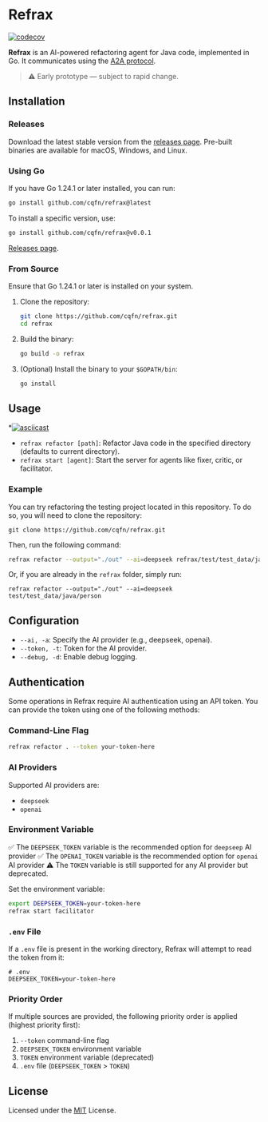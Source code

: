 # Refrax

[![codecov](https://codecov.io/gh/cqfn/refrax/branch/master/graph/badge.svg)](https://codecov.io/gh/cqfn/refrax)

**Refrax** is an AI-powered refactoring agent for Java code, implemented in Go. It communicates using the [A2A protocol](https://google-a2a.github.io/A2A/latest/specification/).

> ⚠️ Early prototype — subject to rapid change.

## Installation

### Releases
Download the latest stable version from the [releases page](https://github.com/cqfn/refrax/releases). Pre-built binaries are available for macOS, Windows, and Linux.

### Using Go

If you have Go 1.24.1 or later installed, you can run:

```bash
go install github.com/cqfn/refrax@latest
```

To install a specific version, use:

```bash
go install github.com/cqfn/refrax@v0.0.1
```

[Releases page](https://github.com/cqfn/refrax/releases).

### From Source

Ensure that Go 1.24.1 or later is installed on your system.

1. Clone the repository:

   ```bash
   git clone https://github.com/cqfn/refrax.git
   cd refrax
   ```

2. Build the binary:

   ```bash
   go build -o refrax
   ```

3. (Optional) Install the binary to your `$GOPATH/bin`:

   ```bash
   go install
   ```

## Usage

*[![asciicast](https://asciinema.org/a/IHrW8v68VS81vVNfw8ByioG4T.svg)](https://asciinema.org/a/IHrW8v68VS81vVNfw8ByioG4T)

- `refrax refactor [path]`: Refactor Java code in the specified directory (defaults to current directory).
- `refrax start [agent]`: Start the server for agents like fixer, critic, or facilitator.

### Example

You can try refactoring the testing project located in this repository. To do so, you will need to clone the repository:

```
git clone https://github.com/cqfn/refrax.git
```

Then, run the following command:

```sh
refrax refactor --output="./out" --ai=deepseek refrax/test/test_data/java/person
```

Or, if you are already in the `refrax` folder, simply run:

```
refrax refactor --output="./out" --ai=deepseek test/test_data/java/person
```

## Configuration

- `--ai, -a`: Specify the AI provider (e.g., deepseek, openai).
- `--token, -t`: Token for the AI provider.
- `--debug, -d`: Enable debug logging.

## Authentication

Some operations in Refrax require AI authentication using an API token. You can provide the token using one of the following methods:

### Command-Line Flag

```sh
refrax refactor . --token your-token-here
```

### AI Providers

Supported AI providers are:
* `deepseek`
* `openai`

### Environment Variable

✅ The `DEEPSEEK_TOKEN` variable is the recommended option for `deepseep` AI provider
✅ The `OPENAI_TOKEN` variable is the recommended option for `openai` AI provider
⚠️ The `TOKEN` variable is still supported for any AI provider but deprecated.


Set the environment variable:

```sh
export DEEPSEEK_TOKEN=your-token-here
refrax start facilitator
```

### `.env` File

If a `.env` file is present in the working directory, Refrax will attempt to read the token from it:

```
# .env
DEEPSEEK_TOKEN=your-token-here
```

### Priority Order

If multiple sources are provided, the following priority order is applied (highest priority first):

1. `--token` command-line flag
2. `DEEPSEEK_TOKEN` environment variable
3. `TOKEN` environment variable (deprecated)
4. `.env` file (`DEEPSEEK_TOKEN` > `TOKEN`)

## License

Licensed under the [MIT](LICENSE.txt) License.
